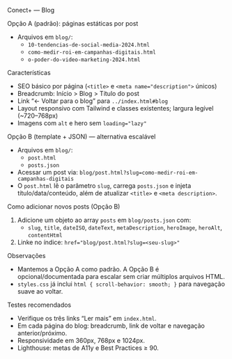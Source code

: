 Conect+ — Blog

Opção A (padrão): páginas estáticas por post
- Arquivos em `blog/`:
  - `10-tendencias-de-social-media-2024.html`
  - `como-medir-roi-em-campanhas-digitais.html`
  - `o-poder-do-video-marketing-2024.html`

Características
- SEO básico por página (`<title>` e `<meta name="description">` únicos)
- Breadcrumb: Início > Blog > Título do post
- Link “← Voltar para o blog” para `../index.html#blog`
- Layout responsivo com Tailwind e classes existentes; largura legível (~720–768px)
- Imagens com `alt` e hero sem `loading="lazy"`

Opção B (template + JSON) — alternativa escalável
- Arquivos em `blog/`:
  - `post.html`
  - `posts.json`
- Acessar um post via: `blog/post.html?slug=como-medir-roi-em-campanhas-digitais`
- O `post.html` lê o parâmetro `slug`, carrega `posts.json` e injeta título/data/conteúdo, além de atualizar `<title>` e `<meta description>`.

Como adicionar novos posts (Opção B)
1. Adicione um objeto ao array `posts` em `blog/posts.json` com:
   - `slug`, `title`, `dateISO`, `dateText`, `metaDescription`, `heroImage`, `heroAlt`, `contentHtml`
2. Linke no índice: `href="blog/post.html?slug=<seu-slug>"`

Observações
- Mantemos a Opção A como padrão. A Opção B é opcional/documentada para escalar sem criar múltiplos arquivos HTML.
- `styles.css` já inclui `html { scroll-behavior: smooth; }` para navegação suave ao voltar.

Testes recomendados
- Verifique os três links “Ler mais” em `index.html`.
- Em cada página do blog: breadcrumb, link de voltar e navegação anterior/próximo.
- Responsividade em 360px, 768px e 1024px.
- Lighthouse: metas de A11y e Best Practices ≥ 90.


